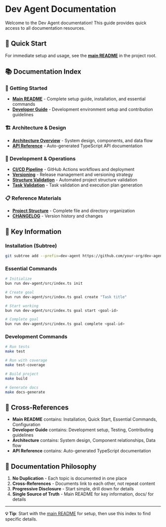 # Dev Agent Documentation

Welcome to the Dev Agent documentation! This guide provides quick access to all documentation resources.

## 🚀 Quick Start

For immediate setup and usage, see the **[main README](../README.md)** in the project root.

## 📚 Documentation Index

### 🎯 **Getting Started**
- **[Main README](../README.md)** - Complete setup guide, installation, and essential commands
- **[Developer Guide](developer-guide.md)** - Development environment setup and contribution guidelines

### 🏗️ **Architecture & Design**
- **[Architecture Overview](architecture.md)** - System design, components, and data flow
- **[API Reference](api/)** - Auto-generated TypeScript API documentation

### 🔧 **Development & Operations**
- **[CI/CD Pipeline](ci-cd.md)** - GitHub Actions workflows and deployment
- **[Versioning](versioning.md)** - Release management and versioning strategy
- **[Structure Validation](structure-validation.md)** - Automated project structure validation
- **[Task Validation](task-validation.md)** - Task validation and execution plan generation

### 📋 **Reference Materials**
- **[Project Structure](structure.md)** - Complete file and directory organization
- **[CHANGELOG](CHANGELOG.md)** - Version history and changes

## 🎯 **Key Information**

### **Installation (Subtree)**
```bash
git subtree add --prefix=dev-agent https://github.com/your-org/dev-agent.git main --squash
```

### **Essential Commands**
```bash
# Initialize
bun run dev-agent/src/index.ts init

# Create goal
bun run dev-agent/src/index.ts goal create "Task title"

# Start working
bun run dev-agent/src/index.ts goal start <goal-id>

# Complete goal
bun run dev-agent/src/index.ts goal complete <goal-id>
```

### **Development Commands**
```bash
# Run tests
make test

# Run with coverage
make test-coverage

# Build project
make build

# Generate docs
make docs-generate
```

## 🔗 **Cross-References**

- **Main README** contains: Installation, Quick Start, Essential Commands, Configuration
- **Developer Guide** contains: Development setup, Testing, Contributing guidelines
- **Architecture** contains: System design, Component relationships, Data flow
- **API Reference** contains: Auto-generated TypeScript documentation

## 📖 **Documentation Philosophy**

1. **No Duplication** - Each topic is documented in one place
2. **Cross-References** - Documents link to each other, not repeat content
3. **Progressive Disclosure** - Start simple, drill down for details
4. **Single Source of Truth** - Main README for key information, docs/ for details

---

**💡 Tip**: Start with the [main README](../README.md) for setup, then use this index to find specific details.
